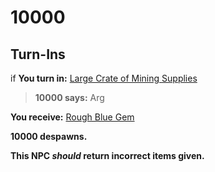 # 10000


## Turn-Ins




if **You turn in:** [Large Crate of Mining Supplies](/item/19930)


>**10000 says:** Arg


 **You receive:**  [Rough Blue Gem](/item/19918) 


**10000 despawns.**

**This NPC *should* return incorrect items given.**

